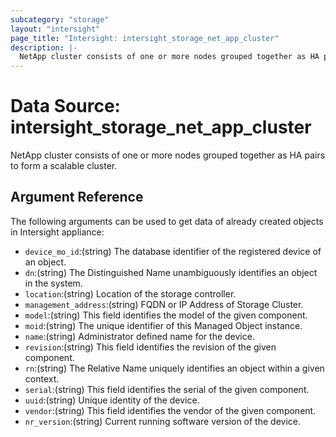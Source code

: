 ```yaml
---
subcategory: "storage"
layout: "intersight"
page_title: "Intersight: intersight_storage_net_app_cluster"
description: |-
  NetApp cluster consists of one or more nodes grouped together as HA pairs to form a scalable cluster.
---
```


# Data Source: intersight_storage_net_app_cluster
NetApp cluster consists of one or more nodes grouped together as HA pairs to form a scalable cluster.
## Argument Reference
The following arguments can be used to get data of already created objects in Intersight appliance:
* `device_mo_id`:(string) The database identifier of the registered device of an object. 
* `dn`:(string) The Distinguished Name unambiguously identifies an object in the system. 
* `location`:(string) Location of the storage controller. 
* `management_address`:(string) FQDN or IP Address of Storage Cluster. 
* `model`:(string) This field identifies the model of the given component. 
* `moid`:(string) The unique identifier of this Managed Object instance. 
* `name`:(string) Administrator defined name for the device. 
* `revision`:(string) This field identifies the revision of the given component. 
* `rn`:(string) The Relative Name uniquely identifies an object within a given context. 
* `serial`:(string) This field identifies the serial of the given component. 
* `uuid`:(string) Unique identity of the device. 
* `vendor`:(string) This field identifies the vendor of the given component. 
* `nr_version`:(string) Current running software version of the device. 
